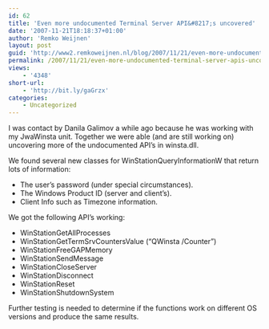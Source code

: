 ```yaml
---
id: 62
title: 'Even more undocumented Terminal Server API&#8217;s uncovered'
date: '2007-11-21T18:18:37+01:00'
author: 'Remko Weijnen'
layout: post
guid: 'http://www2.remkoweijnen.nl/blog/2007/11/21/even-more-undocumented-terminal-server-apis-uncovered/'
permalink: /2007/11/21/even-more-undocumented-terminal-server-apis-uncovered/
views:
    - '4348'
short-url:
    - 'http://bit.ly/gaGrzx'
categories:
    - Uncategorized
---
```


I was contact by Danila Galimov a while ago because he was working with my JwaWinsta unit. Together we were able (and are still working on) uncovering more of the undocumented API’s in winsta.dll.

 We found several new classes for WinStationQueryInformationW that return lots of information:

- The user’s password (under special circumstances).
- The Windows Product ID (server and client’s).
- Client Info such as Timezone information.

We got the following API’s working:

- WinStationGetAllProcesses
- WinStationGetTermSrvCountersValue (“QWinsta /Counter”)
- WinStationFreeGAPMemory
- WinStationSendMessage
- WinStationCloseServer
- WinStationDisconnect
- WinStationReset
- WinStationShutdownSystem

Further testing is needed to determine if the functions work on different OS versions and produce the same results.